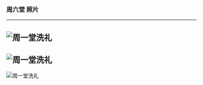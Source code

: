 ### 周六堂 照片

---
![周一堂洗礼](/images/s/1203.jpg)
---
![周一堂洗礼](/images/s/1203.jpg)
---
![周一堂洗礼](/images/s/1203.jpg)



